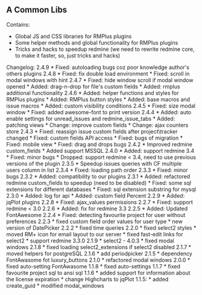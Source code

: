 ## A Common Libs
Contains:
  * Global JS and CSS libraries for RMPlus plugins
  * Some helper methods and global functionality for RMPlus plugins
  * Tricks and hacks to speedup redmine (we need to rewrite redmine core, to make it faster, so, just tricks and hacks)

Changelog:
2.4.9
    * Fixed: autoloading bugs coz poor knowledge author's others plugins
2.4.8
    * Fixed: fix double load environment
    * Fixed: scroll in modal windows with hint
2.4.7
    * Fixed: hide window scroll if modal window opened
    * Added: drag-n-drop for file's custom fields
    * Added: rmplus additional functionality
 2.4.6
    * Added: helper functions and styles for RMPlus plugins
    * Added: RMPlus button styles
    * Added: base macros and issue macros
    * Added: custom visibility conditions
 2.4.5
    * Fixed: size modal window
    * Fixed: added awesome-font to print version
 2.4.4
    * Added: auto enable settings for unread_issues and redmine_issue_tabs
    * Added: patching views
    * Change: improve custom fields
    * Change: ajax counters store
  2.4.3
    * Fixed: reassign issue custom fields after project\tracker changed
    * Fixed: custom fields API access
    * Fixed: bugs of migration
    * Fixed: mobile view
    * Fixed: drag and drops bugs
  2.4.2
    * Improved redmine custom_fields
    * Added support MSSQL
  2.4.0
    * Added: support redmine 3.4
    * Fixed: minor bugs
    * Dropped: support redmine < 3.4, need to use previous versions of the plugin
  2.3.5
    * Speedup issues queries with CF multiple users column in list
  2.3.4
    * Fixed: loading path order
  2.3.3
    * Fixed: minor bugs
  2.3.2
    * Added: compatibility to our plugins
  2.3.1
    * Added: refactored redmine custom_fields to speedup (need to be disabled)
    * Fixed: some sql extensions for different databases
    * Fixed: sql extension substring for mysql
  2.3.0
    * Added: log for api
    * Added: custom field Percent
  2.2.9
    * Added: jqPlot plugins
  2.2.8
    * Fixed: ajax_values permissions
  2.2.7
    * Fixed: support redmine < 3.0
  2.2.6
    * Added: fix for redmine 3.3
  2.2.5
    * Added: Updated FontAwesome
  2.2.4
    * Fixed: detecting favourite project for user without preferences
  2.2.3
    * fixed custom field order values for user type
    * new version of DatePicker
  2.2.2
    * fixed time queries
  2.2.0
    * fixed select2 styles
    * moved RM+ icon for email layout to our server
    * fixed fast-edit links for select2
    * support redmine 3.3.0
  2.1.9
    * select2 - 4.0.3
    * fixed modal windows
  2.1.8
    * fixed loading select2_extensions if select2 disabled
  2.1.7
    * moved helpers for postgreSQL
  2.1.6
    * add periodpicker
  2.1.5
    * dependency FontAwasome fot luxury_buttons
  2.1.0
    * refactored modal windows
  2.0.0
    * fixed auto-setting FontAwasome
  1.1.8
    * fixed auto-settings
  1.1.7
    * fixed favourite project sql to ansi sql
  1.1.6
    * added support for information about the license expiration
    * change Highcharts to jqPlot
  1.1.5:
    * added create_guid
    * modified modal_windows